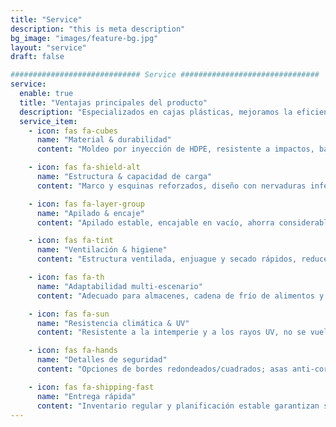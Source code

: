 ```yaml
---
title: "Service"
description: "this is meta description"
bg_image: "images/feature-bg.jpg"
layout: "service"
draft: false

############################# Service ###############################
service:
  enable: true
  title: "Ventajas principales del producto"
  description: "Especializados en cajas plásticas, mejoramos la eficiencia de rotación y la gestión higiénica del almacén"
  service_item:
    - icon: fas fa-cubes
      name: "Material & durabilidad"
      content: "Moldeo por inyección de HDPE, resistente a impactos, bajas temperaturas y detergentes comunes"

    - icon: fas fa-shield-alt
      name: "Estructura & capacidad de carga"
      content: "Marco y esquinas reforzados, diseño con nervaduras inferiores para manipulación estable"

    - icon: fas fa-layer-group
      name: "Apilado & encaje"
      content: "Apilado estable, encajable en vacío, ahorra considerablemente espacio y costos logísticos"

    - icon: fas fa-tint
      name: "Ventilación & higiene"
      content: "Estructura ventilada, enjuague y secado rápidos, reduce acumulación de agua y malos olores"

    - icon: fas fa-th
      name: "Adaptabilidad multi-escenario"
      content: "Adecuado para almacenes, cadena de frío de alimentos y logística minorista"

    - icon: fas fa-sun
      name: "Resistencia climática & UV"
      content: "Resistente a la intemperie y a los rayos UV, no se vuelve frágil ni se decolora fácilmente"

    - icon: fas fa-hands
      name: "Detalles de seguridad"
      content: "Opciones de bordes redondeados/cuadrados; asas anti-corte, esquinas biseladas"

    - icon: fas fa-shipping-fast
      name: "Entrega rápida"
      content: "Inventario regular y planificación estable garantizan suministro oportuno"
---
```

